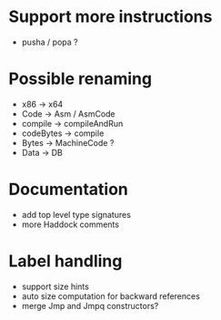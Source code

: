 
# Support more instructions

-   pusha / popa ?

# Possible renaming

-   x86 -> x64
-   Code -> Asm / AsmCode
-   compile -> compileAndRun
-   codeBytes -> compile
-   Bytes -> MachineCode ?
-   Data -> DB

# Documentation

-   add top level type signatures
-   more Haddock comments

# Label handling

-   support size hints
-   auto size computation for backward references
-   merge Jmp and Jmpq constructors?

